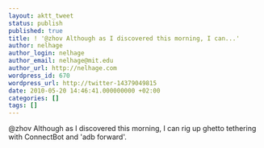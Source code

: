 ```yaml
---
layout: aktt_tweet
status: publish
published: true
title: ! '@zhov Although as I discovered this morning, I can...'
author: nelhage
author_login: nelhage
author_email: nelhage@mit.edu
author_url: http://nelhage.com
wordpress_id: 670
wordpress_url: http://twitter-14379049815
date: 2010-05-20 14:46:41.000000000 +02:00
categories: []
tags: []
---
```

@zhov Although as I discovered this morning, I can rig up ghetto tethering with ConnectBot and 'adb forward'.
